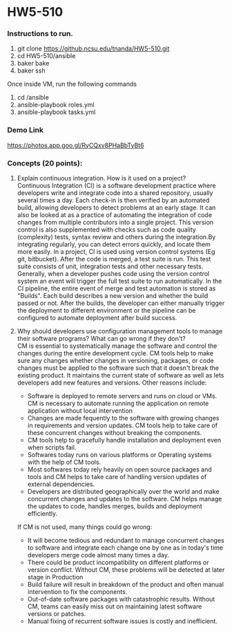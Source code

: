 # HW5-510


### Instructions to run.

1. git clone https://github.ncsu.edu/tnanda/HW5-510.git
2. cd HW5-510/ansible
3. baker bake
4. baker ssh

Once inside VM, run the following commands
1. cd /ansible
2. ansible-playbook roles.yml
3. ansible-playbook tasks.yml

### Demo Link

https://photos.app.goo.gl/RyCQxv8PHaBbTyBt6


### Concepts (20 points):

1. Explain continuous integration. How is it used on a project?<br>
Continuous Integration (CI) is a software development practice where developers write and integrate code into a shared repository, usually several times a day. Each check-in is then verified by an automated build, allowing developers to detect problems at an early stage. It can also be looked at as a practice of automating the integration of code changes from multiple contributors into a single project. This version control is also supplemented with checks such as code quality (complexity) tests, syntax review and others during the integration.By integrating regularly, you can detect errors quickly, and locate them more easily.
In a project, CI is used using version control systems (Eg git, bitbucket). After the code is merged, a test suite is run. This test suite consists of unit, integration tests and other necessary tests. Generally, when a developer pushes code using the version control system an event will trigger the full test suite to run automatically. In the CI pipeline, the entire event of merge and test automation is stored as "Builds". Each build describes a new version and whether the build passed or not. After the builds, the developer can either manually trigger the deployment to different environment or the pipeline can be configured to automate deployment after build success. 

2. Why should developers use configuration management tools to manage their software programs? What can go wrong if they don't?<br>
CM is essential to systematically manage the software and control the changes during the entire development cycle. 
CM tools help to make sure any changes whether changes in versioning, packages, or code changes must be applied to the software such that it doesn't break the existing product. It maintains the current state of software as well as lets developers add new features and versions. Other reasons include:
    - Software is deployed to remote servers and runs on cloud or VMs. CM is necessary to automate running the application on remote application without local intervention
    - Changes are made fequently to the software with growing changes in requirements and version updates. CM tools help to take care of these concurrent changes without breaking the components.
    - CM tools help to gracefully handle installation and deployment even when scripts fail. 
    - Softwares today runs on various platforms or Operating systems with the help of CM tools. 
    - Most softwares today rely heavily on open source packages and tools and CM helps to take care of handling version updates of external dependencies. 
    - Developers are distributed geographically over the world and make concurrent changes and updates to the software. CM helps manage the updates to code, handles merges, builds and deployment efficiently. 
  
    If CM is not used, many things could go wrong: 
  
    - It will become tedious and redundant to manage concurrent changes to software and integrate each change one by one as in today's time developers merge code almost many times a day.
    - There could be product incompatibility on different platforms or version conflict. Without CM, these problems will be detected at later stage in Production
    - Build failure will result in breakdown of the product and often manual intervention to fix the components.  
    - Out-of-date software packages with catastrophic results. Without CM, teams can easily miss out on maintaining latest software versions or patches. 
    - Manual fixing of recurrent software issues is costly and inefficient. 


